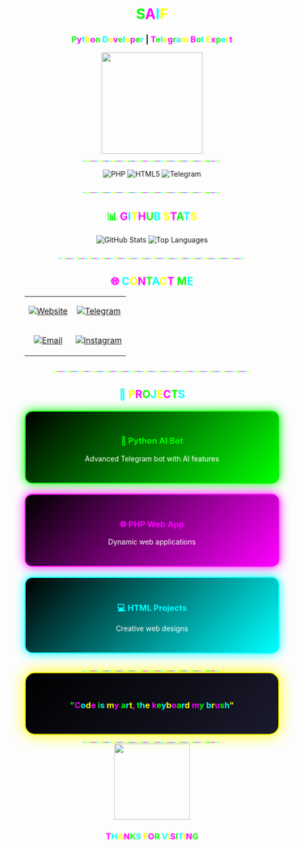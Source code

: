 <div align="center">

# <span style="color:#00ff00">S</span><span style="color:#ff00ff">A</span><span style="color:#00ffff">I</span><span style="color:#ffff00">F</span>

### <span style="color:#00ff00">P</span><span style="color:#ff00ff">y</span><span style="color:#00ffff">t</span><span style="color:#ffff00">h</span><span style="color:#ff00ff">o</span><span style="color:#00ff00">n</span> <span style="color:#00ffff">D</span><span style="color:#ffff00">e</span><span style="color:#ff00ff">v</span><span style="color:#00ff00">e</span><span style="color:#00ffff">l</span><span style="color:#ffff00">o</span><span style="color:#ff00ff">p</span><span style="color:#00ff00">e</span><span style="color:#00ffff">r</span> | <span style="color:#ff00ff">T</span><span style="color:#00ff00">e</span><span style="color:#00ffff">l</span><span style="color:#ffff00">e</span><span style="color:#ff00ff">g</span><span style="color:#00ff00">r</span><span style="color:#00ffff">a</span><span style="color:#ffff00">m</span> <span style="color:#ff00ff">B</span><span style="color:#00ff00">o</span><span style="color:#00ffff">t</span> <span style="color:#ffff00">E</span><span style="color:#ff00ff">x</span><span style="color:#00ff00">p</span><span style="color:#00ffff">e</span><span style="color:#ffff00">r</span><span style="color:#ff00ff">t</span>

<img src="https://media.giphy.com/media/coxQHKASG60HrHtvkt/giphy.gif" width="200">

</div>

<div align="center">
<span style="color:#00ffff">_</span><span style="color:#ffff00">_</span><span style="color:#00ff00">_</span><span style="color:#ff00ff">_</span><span style="color:#00ffff">_</span><span style="color:#ffff00">_</span><span style="color:#00ff00">_</span><span style="color:#ff00ff">_</span><span style="color:#00ffff">_</span><span style="color:#ffff00">_</span><span style="color:#00ff00">_</span><span style="color:#ff00ff">_</span><span style="color:#00ffff">_</span><span style="color:#ffff00">_</span><span style="color:#00ff00">_</span><span style="color:#ff00ff">_</span><span style="color:#00ffff">_</span><span style="color:#ffff00">_</span><span style="color:#00ff00">_</span><span style="color:#ff00ff">_</span><span style="color:#00ffff">_</span><span style="color:#ffff00">_</span><span style="color:#00ff00">_</span><span style="color:#ff00ff">_</span><span style="color:#00ffff">_</span><span style="color:#ffff00">_</span><span style="color:#00ff00">_</span><span style="color:#ff00ff">_</span><span style="color:#00ffff">_</span><span style="color:#ffff00">_</span><span style="color:#00ff00">_</span><span style="color:#ff00ff">_</span><span style="color:#00ffff">_</span><span style="color:#ffff00">_</span><span style="color:#00ff00">_</span><span style="color:#ff00ff">_</span><span style="color:#00ffff">_</span><span style="color:#ffff00">_</span><span style="color:#00ff00">_</span><span  style="color:#00ff00">_</span><span style="color:#ff00ff">_</span><span style="color:#00ffff">_</span><span style="color:#ffff00">_</span>
</div>

<div align="center">

![PHP](https://img.shields.io/badge/PHP-777BB4?style=for-the-badge&logo=php&logoColor=white&labelColor=000000)
![HTML5](https://img.shields.io/badge/HTML5-E34F26?style=for-the-badge&logo=html5&logoColor=white&labelColor=000000)
![Telegram](https://img.shields.io/badge/TELEGRAM-26A5E4?style=for-the-badge&logo=telegram&logoColor=white&labelColor=000000)

</div>

<div align="center">
<span style="color:#00ffff">_</span><span style="color:#ffff00">_</span><span style="color:#00ff00">_</span><span style="color:#ff00ff">_</span><span style="color:#00ffff">_</span><span style="color:#ffff00">_</span><span style="color:#00ff00">_</span><span style="color:#ff00ff">_</span><span style="color:#00ffff">_</span><span style="color:#ffff00">_</span><span style="color:#00ff00">_</span><span style="color:#ff00ff">_</span><span style="color:#00ffff">_</span><span style="color:#ffff00">_</span><span style="color:#00ff00">_</span><span style="color:#ff00ff">_</span><span style="color:#00ffff">_</span><span style="color:#ffff00">_</span><span style="color:#00ff00">_</span><span style="color:#ff00ff">_</span><span style="color:#00ffff">_</span><span style="color:#ffff00">_</span><span style="color:#00ff00">_</span><span style="color:#ff00ff">_</span><span style="color:#00ffff">_</span><span style="color:#ffff00">_</span><span style="color:#00ff00">_</span><span style="color:#ff00ff">_</span><span style="color:#00ffff">_</span><span style="color:#ffff00">_</span><span style="color:#00ff00">_</span><span style="color:#ff00ff">_</span><span style="color:#00ffff">_</span><span style="color:#ffff00">_</span><span style="color:#00ff00">_</span><span style="color:#ff00ff">_</span><span style="color:#00ffff">_</span><span style="color:#ffff00">_</span><span style="color:#00ff00">_</span><span  style="color:#00ff00">_</span><span style="color:#ff00ff">_</span><span style="color:#00ffff">_</span><span style="color:#ffff00">_</span>
</div>

<div align="center">

## <span style="color:#00ff00">📊</span> <span style="color:#ff00ff">G</span><span style="color:#00ffff">I</span><span style="color:#ffff00">T</span><span style="color:#ff00ff">H</span><span style="color:#00ff00">U</span><span style="color:#00ffff">B</span> <span style="color:#ffff00">S</span><span style="color:#ff00ff">T</span><span style="color:#00ff00">A</span><span style="color:#00ffff">T</span><span style="color:#ffff00">S</span>

![GitHub Stats](https://github-readme-stats.vercel.app/api?username=9v3&show_icons=true&theme=radical&bg_color=0d1117&title_color=00ff00&text_color=ffffff&icon_color=ff00ff&border_color=00ffff)
![Top Languages](https://github-readme-stats.vercel.app/api/top-langs/?username=9v3&layout=compact&theme=radical&bg_color=0d1117&title_color=00ff00&text_color=ffffff&border_color=00ffff)

</div>

<div align="center">
<span style="color:#00ffff">_</span><span style="color:#ffff00">_</span><span style="color:#00ff00">_</span><span style="color:#ff00ff">_</span><span style="color:#00ffff">_</span><span style="color:#ffff00">_</span><span style="color:#00ff00">_</span><span style="color:#ff00ff">_</span><span style="color:#00ffff">_</span><span style="color:#ffff00">_</span><span style="color:#00ff00">_</span><span style="color:#ff00ff">_</span><span style="color:#00ffff">_</span><span style="color:#ffff00">_</span><span style="color:#00ff00">_</span><span style="color:#ff00ff">_</span><span style="color:#00ffff">_</span><span style="color:#ffff00">_</span><span style="color:#00ff00">_</span><span style="color:#ff00ff">_</span><span style="color:#00ffff">_</span><span style="color:#ffff00">_</span><span style="color:#00ff00">_</span><span style="color:#ff00ff">_</span><span style="color:#00ffff">_</span><span style="color:#ffff00">_</span><span style="color:#00ff00">_</span><span style="color:#ff00ff">_</span><span style="color:#00ffff">_</span><span style="color:#ffff00">_</span><span style="color:#00ff00">_</span><span style="color:#ff00ff">_</span><span style="color:#00ffff">_</span><span style="color:#ffff00">_</span><span style="color:#00ff00">_</span><span style="color:#ff00ff">_</span><span style="color:#00ffff">_</span><span style="color:#ffff00">_</span><span style="color:#00ff00">_</span><span style="color:#ff00ff">_</span><span style="color:#00ffff">_</span><span style="color:#ffff00">_</span><span style="color:#00ff00">_</span><span style="color:#ff00ff">_</span><span style="color:#00ffff">_</span><span style="color:#ffff00">_</span><span style="color:#00ff00">_</span><span style="color:#ff00ff">_</span><span style="color:#00ffff">_</span><span style="color:#ffff00">_</span><span style="color:#00ff00">_</span><span style="color:#ff00ff">_</span><span style="color:#00ffff">_</span><span style="color:#ffff00">_</span><span style="color:#00ff00">_</span><span style="color:#ff00ff">_</span><span style="color:#00ffff">_</span><span style="color:#ffff00">_</span>
</div>

<div align="center">

## <span style="color:#ff00ff">🌐</span> <span style="color:#00ffff">C</span><span style="color:#ffff00">O</span><span style="color:#ff00ff">N</span><span style="color:#00ff00">T</span><span style="color:#00ffff">A</span><span style="color:#ffff00">C</span><span style="color:#ff00ff">T</span> <span style="color:#00ff00">M</span><span style="color:#00ffff">E</span>

<table>
<tr>
<td align="center">

[![Website](https://img.shields.io/badge/🌐_WEBSITE-saif.gt.tc-00ff00?style=for-the-badge&logo=google-chrome&logoColor=black)](https://saif.gt.tc)

</td>
<td align="center">

[![Telegram](https://img.shields.io/badge/📱_TELEGRAM-@rssns-0088cc?style=for-the-badge&logo=telegram&logoColor=white)](https://t.me/rssns)

</td>
</tr>
<tr>
<td align="center">

[![Email](https://img.shields.io/badge/📧_EMAIL-s_if@usa.com-ff00ff?style=for-the-badge&logo=gmail&logoColor=white)](mailto:s_if@usa.com)

</td>
<td align="center">

[![Instagram](https://img.shields.io/badge/📸_INSTAGRAM-@w_.dg-E4405F?style=for-the-badge&logo=instagram&logoColor=white)](https://instagram.com/w_.dg)

</td>
</tr>
</table>

</div>

<div align="center">
<span style="color:#ffff00">_</span><span style="color:#00ff00">_</span><span style="color:#ff00ff">_</span><span style="color:#00ffff">_</span><span style="color:#ffff00">_</span><span style="color:#00ff00">_</span><span style="color:#ff00ff">_</span><span style="color:#00ffff">_</span><span style="color:#ffff00">_</span><span style="color:#00ff00">_</span><span style="color:#ff00ff">_</span><span style="color:#00ffff">_</span><span style="color:#ffff00">_</span><span style="color:#00ff00">_</span><span style="color:#ff00ff">_</span><span style="color:#00ffff">_</span><span style="color:#ffff00">_</span><span style="color:#00ff00">_</span><span style="color:#ff00ff">_</span><span style="color:#00ffff">_</span><span style="color:#ffff00">_</span><span style="color:#00ff00">_</span><span style="color:#ff00ff">_</span><span style="color:#00ffff">_</span><span style="color:#ffff00">_</span><span style="color:#00ff00">_</span><span style="color:#ff00ff">_</span><span style="color:#00ffff">_</span><span style="color:#ffff00">_</span><span style="color:#00ff00">_</span><span style="color:#ff00ff">_</span><span style="color:#00ffff">_</span><span style="color:#ffff00">_</span><span style="color:#00ff00">_</span><span style="color:#ff00ff">_</span><span style="color:#00ffff">_</span><span style="color:#ffff00">_</span><span style="color:#00ff00">_</span><span style="color:#ff00ff">_</span><span style="color:#00ffff">_</span><span style="color:#ffff00">_</span><span style="color:#00ff00">_</span><span style="color:#ff00ff">_</span><span style="color:#00ffff">_</span><span style="color:#ffff00">_</span><span style="color:#00ff00">_</span><span style="color:#ff00ff">_</span><span style="color:#00ffff">_</span><span style="color:#ffff00">_</span><span style="color:#00ff00">_</span><span style="color:#ff00ff">_</span><span style="color:#00ffff">_</span><span style="color:#ffff00">_</span><span style="color:#00ff00">_</span><span style="color:#ff00ff">_</span><span style="color:#00ffff">_</span><span style="color:#ffff00">_</span><span style="color:#00ff00">_</span><span style="color:#ff00ff">_</span><span style="color:#00ffff">_</span><span style="color:#ffff00">_</span>
</div>

<div align="center">

## <span style="color:#00ffff">🚀</span> <span style="color:#ffff00">P</span><span style="color:#ff00ff">R</span><span style="color:#00ff00">O</span><span style="color:#00ffff">J</span><span style="color:#ffff00">E</span><span style="color:#ff00ff">C</span><span style="color:#00ff00">T</span><span style="color:#00ffff">S</span>

<div style="display: grid; grid-template-columns: repeat(auto-fit, minmax(280px, 1fr)); gap: 20px; margin: 20px 0;">

<div style="background: linear-gradient(135deg, #000000, #00ff00); padding: 25px; border-radius: 15px; border: 2px solid #00ff00; box-shadow: 0 0 20px #00ff00;">
<h3 style="color: #00ff00">🤖 Python AI Bot</h3>
<p style="color: white">Advanced Telegram bot with AI features</p>
</div>

<div style="background: linear-gradient(135deg, #000000, #ff00ff); padding: 25px; border-radius: 15px; border: 2px solid #ff00ff; box-shadow: 0 0 20px #ff00ff;">
<h3 style="color: #ff00ff">🌐 PHP Web App</h3>
<p style="color: white">Dynamic web applications</p>
</div>

<div style="background: linear-gradient(135deg, #000000, #00ffff); padding: 25px; border-radius: 15px; border: 2px solid #00ffff; box-shadow: 0 0 20px #00ffff;">
<h3 style="color: #00ffff">💻 HTML Projects</h3>
<p style="color: white">Creative web designs</p>
</div>

</div>

</div>

<div align="center">
<span style="color:#00ffff">_</span><span style="color:#ffff00">_</span><span style="color:#00ff00">_</span><span style="color:#ff00ff">_</span><span style="color:#00ffff">_</span><span style="color:#ffff00">_</span><span style="color:#00ff00">_</span><span style="color:#ff00ff">_</span><span style="color:#00ffff">_</span><span style="color:#ffff00">_</span><span style="color:#00ff00">_</span><span style="color:#ff00ff">_</span><span style="color:#00ffff">_</span><span style="color:#ffff00">_</span><span style="color:#00ff00">_</span><span style="color:#ff00ff">_</span><span style="color:#00ffff">_</span><span style="color:#ffff00">_</span><span style="color:#00ff00">_</span><span style="color:#ff00ff">_</span><span style="color:#00ffff">_</span><span style="color:#ffff00">_</span><span style="color:#00ff00">_</span><span style="color:#ff00ff">_</span><span style="color:#00ffff">_</span><span style="color:#ffff00">_</span><span style="color:#00ff00">_</span><span style="color:#ff00ff">_</span><span style="color:#00ffff">_</span><span style="color:#ffff00">_</span><span style="color:#00ff00">_</span><span style="color:#ff00ff">_</span><span style="color:#00ffff">_</span><span style="color:#ffff00">_</span><span style="color:#00ff00">_</span><span style="color:#ff00ff">_</span><span style="color:#00ffff">_</span><span style="color:#ffff00">_</span><span style="color:#00ff00">_</span><span  style="color:#00ff00">_</span><span style="color:#ff00ff">_</span><span style="color:#00ffff">_</span><span style="color:#ffff00">_</span>
</div>

<div align="center" style="background: linear-gradient(135deg, #000000, #1a1a2e); padding: 30px; border-radius: 20px; border: 2px solid #ffff00; box-shadow: 0 0 30px #ffff00;">

### <span style="color:#00ff00">"</span><span style="color:#ff00ff">C</span><span style="color:#00ffff">o</span><span style="color:#ffff00">d</span><span style="color:#ff00ff">e</span> <span style="color:#00ff00">i</span><span style="color:#00ffff">s</span> <span style="color:#ffff00">m</span><span style="color:#ff00ff">y</span> <span style="color:#00ff00">a</span><span style="color:#00ffff">r</span><span style="color:#ffff00">t</span><span style="color:#ff00ff">,</span> <span style="color:#00ff00">t</span><span style="color:#00ffff">h</span><span style="color:#ffff00">e</span> <span style="color:#ff00ff">k</span><span style="color:#00ff00">e</span><span style="color:#00ffff">y</span><span style="color:#ffff00">b</span><span style="color:#ff00ff">o</span><span style="color:#00ff00">a</span><span style="color:#00ffff">r</span><span style="color:#ffff00">d</span> <span style="color:#ff00ff">m</span><span style="color:#00ff00">y</span> <span style="color:#00ffff">b</span><span style="color:#ffff00">r</span><span style="color:#ff00ff">u</span><span style="color:#00ff00">s</span><span style="color:#00ffff">h</span><span style="color:#ffff00">"</span>

</div>

<div align="center">
<span style="color:#00ffff">_</span><span style="color:#ffff00">_</span><span style="color:#00ff00">_</span><span style="color:#ff00ff">_</span><span style="color:#00ffff">_</span><span style="color:#ffff00">_</span><span style="color:#00ff00">_</span><span style="color:#ff00ff">_</span><span style="color:#00ffff">_</span><span style="color:#ffff00">_</span><span style="color:#00ff00">_</span><span style="color:#ff00ff">_</span><span style="color:#00ffff">_</span><span style="color:#ffff00">_</span><span style="color:#00ff00">_</span><span style="color:#ff00ff">_</span><span style="color:#00ffff">_</span><span style="color:#ffff00">_</span><span style="color:#00ff00">_</span><span style="color:#ff00ff">_</span><span style="color:#00ffff">_</span><span style="color:#ffff00">_</span><span style="color:#00ff00">_</span><span style="color:#ff00ff">_</span><span style="color:#00ffff">_</span><span style="color:#ffff00">_</span><span style="color:#00ff00">_</span><span style="color:#ff00ff">_</span><span style="color:#00ffff">_</span><span style="color:#ffff00">_</span><span style="color:#00ff00">_</span><span style="color:#ff00ff">_</span><span style="color:#00ffff">_</span><span style="color:#ffff00">_</span><span style="color:#00ff00">_</span><span style="color:#ff00ff">_</span><span style="color:#00ffff">_</span><span style="color:#ffff00">_</span><span style="color:#00ff00">_</span><span  style="color:#00ff00">_</span><span style="color:#ff00ff">_</span><span style="color:#00ffff">_</span><span style="color:#ffff00">_</span>
</div>

<div align="center">

<img src="https://media.giphy.com/media/qgQUggAC3Pfv687qPC/giphy.gif" width="150">

### <span style="color:#00ff00"></span> <span style="color:#ff00ff">T</span><span style="color:#00ffff">H</span><span style="color:#ffff00">A</span><span style="color:#ff00ff">N</span><span style="color:#00ff00">K</span><span style="color:#00ffff">S</span> <span style="color:#ffff00">F</span><span style="color:#ff00ff">O</span><span style="color:#00ff00">R</span> <span style="color:#00ffff">V</span><span style="color:#ffff00">I</span><span style="color:#ff00ff">S</span><span style="color:#00ff00">I</span><span style="color:#00ffff">T</span><span style="color:#ffff00">I</span><span style="color:#ff00ff">N</span><span style="color:#00ff00">G</span> <span style="color:#00ffff"></span>

</div>
